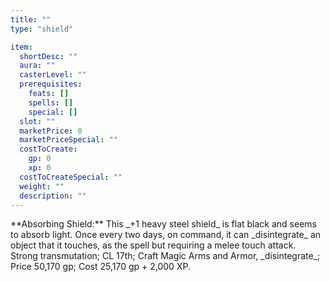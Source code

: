 ```yaml
---
title: ""
type: "shield"

item:
  shortDesc: ""
  aura: ""
  casterLevel: ""
  prerequisites:
    feats: []
    spells: []
    special: []
  slot: ""
  marketPrice: 0
  marketPriceSpecial: ""
  costToCreate:
    gp: 0
    xp: 0
  costToCreateSpecial: ""
  weight: ""
  description: ""
---
```

<p id="absorbing-shield">**Absorbing Shield:** This _+1 heavy steel shield_ is flat black and seems to absorb light. Once every two days, on command, it can _disintegrate_ an object that it touches, as the spell but requiring a melee touch attack.
Strong transmutation; CL 17th; Craft Magic Arms and Armor, _disintegrate_; Price 50,170 gp; Cost 25,170 gp + 2,000 XP.

